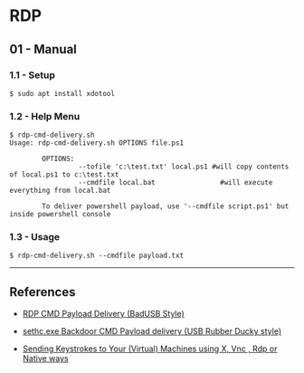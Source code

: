 # RDP

## 01 - Manual

### 1.1 - Setup

```
$ sudo apt install xdotool
```

### 1.2 - Help Menu

```
$ rdp-cmd-delivery.sh
Usage: rdp-cmd-delivery.sh OPTIONS file.ps1

        OPTIONS:
                 --tofile 'c:\test.txt' local.ps1 #will copy contents of local.ps1 to c:\test.txt
                 --cmdfile local.bat                #will execute everything from local.bat

        To deliver powershell payload, use '--cmdfile script.ps1' but inside powershell console
```

### 1.3 - Usage

```
$ rdp-cmd-delivery.sh --cmdfile payload.txt
```

---
## References

- [RDP CMD Payload Delivery (BadUSB Style)](https://github.com/nopernik/mytools/blob/master/rdp-cmd-delivery.sh)

- [sethc.exe Backdoor CMD Payload delivery (USB Rubber Ducky style)](https://www.youtube.com/watch?v=8YFEujJUxws)

- [Sending Keystrokes to Your (Virtual) Machines using X, Vnc , Rdp or Native ways](https://web.archive.org/web/20220712164101/https://www.jedi.be/blog/2010/08/29/sending-keystrokes-to-your-virtual-machines-using-X-vnc-rdp-or-native/)